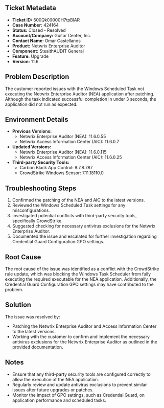## Ticket Metadata
- **Ticket ID:** 500Qk00000H7tpBIAR
- **Case Number:** 424164
- **Status:** Closed - Resolved
- **Account/Company:** Guitar Center, Inc.
- **Contact Name:** Omar Castellanos
- **Product:** Netwrix Enterprise Auditor
- **Component:** StealthAUDIT General
- **Feature:** Upgrade
- **Version:** 11.6

## Problem Description
The customer reported issues with the Windows Scheduled Task not executing the Netwrix Enterprise Auditor (NEA) application after patching. Although the task indicated successful completion in under 3 seconds, the application did not run as expected.

## Environment Details
- **Previous Versions:**
  - Netwrix Enterprise Auditor (NEA): 11.6.0.55
  - Netwrix Access Information Center (AIC): 11.6.0.7
- **Updated Versions:**
  - Netwrix Enterprise Auditor (NEA): 11.6.0.115
  - Netwrix Access Information Center (AIC): 11.6.0.25
- **Third-party Security Tools:**
  - Carbon Black App Control: 8.7.8.787
  - CrowdStrike Windows Sensor: 7.11.18110.0

## Troubleshooting Steps
1. Confirmed the patching of the NEA and AIC to the latest versions.
2. Reviewed the Windows Scheduled Task settings for any misconfigurations.
3. Investigated potential conflicts with third-party security tools, specifically CrowdStrike.
4. Suggested checking for necessary antivirus exclusions for the Netwrix Enterprise Auditor.
5. Documented the issue and escalated for further investigation regarding Credential Guard Configuration GPO settings.

## Root Cause
The root cause of the issue was identified as a conflict with the CrowdStrike rule update, which was blocking the Windows Task Scheduler from fully executing the required executable for the NEA application. Additionally, the Credential Guard Configuration GPO settings may have contributed to the problem.

## Solution
The issue was resolved by:
- Patching the Netwrix Enterprise Auditor and Access Information Center to the latest versions.
- Working with the customer to confirm and implement the necessary antivirus exclusions for the Netwrix Enterprise Auditor as outlined in the provided documentation.

## Notes
- Ensure that any third-party security tools are configured correctly to allow the execution of the NEA application.
- Regularly review and update antivirus exclusions to prevent similar issues after future upgrades or patches.
- Monitor the impact of GPO settings, such as Credential Guard, on application performance and scheduled tasks.